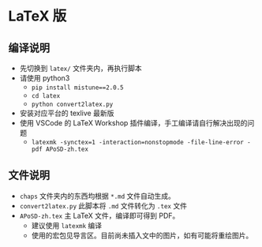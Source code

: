 LaTeX 版
========

## 编译说明

* 先切换到 `latex/` 文件夹内，再执行脚本
* 请使用 python3
  * `pip install mistune==2.0.5`
  * `cd latex`
  * `python convert2latex.py`
* 安装对应平台的 texlive 最新版
* 使用 VSCode 的 LaTeX Workshop 插件编译，手工编译请自行解决出现的问题
  * `latexmk -synctex=1 -interaction=nonstopmode -file-line-error -pdf APoSD-zh.tex`

## 文件说明

+ `chaps` 文件夹内的东西均根据 `*.md` 文件自动生成。
+ `convert2latex.py` 此脚本将 `.md` 文件转化为 `.tex` 文件
+ `APoSD-zh.tex` 主 LaTeX 文件，编译即可得到 PDF。
    - 建议使用 `latexmk` 编译
    - 使用的宏包见导言区。目前尚未插入文中的图片，如有可能将重绘图片。
